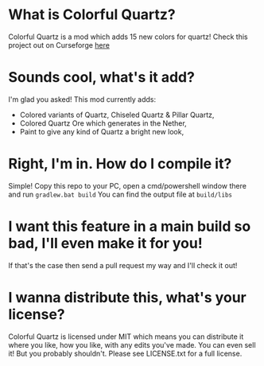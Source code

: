 # What is Colorful Quartz?
Colorful Quartz is a mod which adds 15 new colors for quartz!
Check this project out on Curseforge [here](https://minecraft.curseforge.com/projects/colorful-quartz)

# Sounds cool, what's it add?
I'm glad you asked! This mod currently adds:
* Colored variants of Quartz, Chiseled Quartz & Pillar Quartz,
* Colored Quartz Ore which generates in the Nether,
* Paint to give any kind of Quartz a bright new look,

# Right, I'm in. How do I compile it?
Simple! Copy this repo to your PC, open a cmd/powershell window there and run
`gradlew.bat build`
You can find the output file at
`build/libs`

# I want this feature in a main build so bad, I'll even make it for you!
If that's the case then send a pull request my way and I'll check it out!

# I wanna distribute this, what's your license?
Colorful Quartz is licensed under MIT which means you can distribute it where you like, how you like, with any edits you've made. You can even sell it! But you probably shouldn't. Please see LICENSE.txt for a full license.